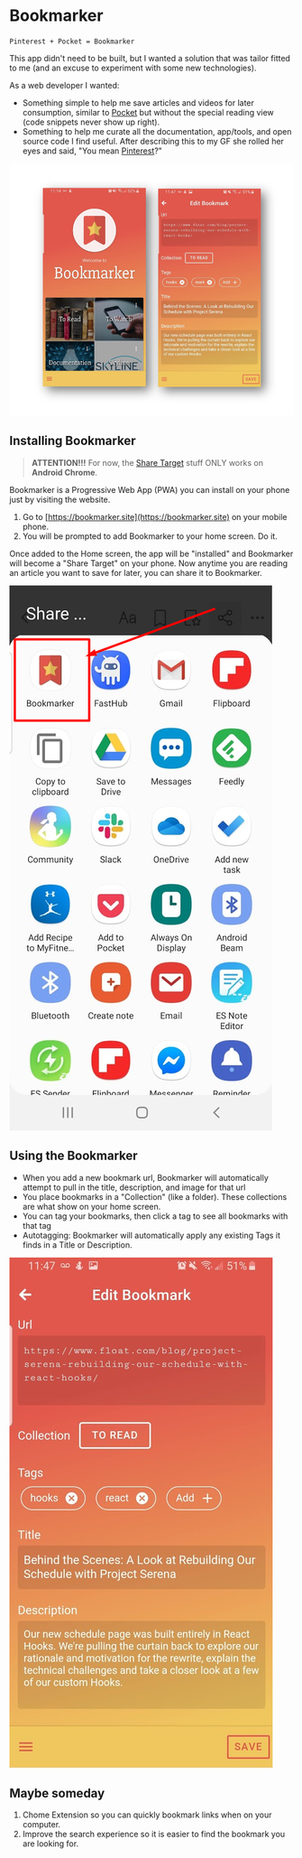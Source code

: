# Bookmarker

`Pinterest + Pocket = Bookmarker`

This app didn't need to be built, but I wanted a solution that was tailor fitted to me (and an excuse to experiment with some new technologies).

As a web developer I wanted:

- Something simple to help me save articles and videos for later consumption, similar to [Pocket](https://app.getpocket.com/) but without the special reading view (code snippets never show up right).
- Something to help me curate all the documentation, app/tools, and open source code I find useful. After describing this to my GF she rolled her eyes and said, "You mean [Pinterest](https://www.pinterest.com/)?"

![Bookmarker](/docs/double.png)

## Installing Bookmarker

> **ATTENTION!!!** For now, the [Share Target](https://web.dev/web-share-target/) stuff ONLY works on **Android Chrome**.

Bookmarker is a Progressive Web App (PWA) you can install on your phone just by visiting the website.

1. Go to [https://bookmarker.site](https://bookmarker.site) on your mobile phone.
2. You will be prompted to add Bookmarker to your home screen. Do it.

Once added to the Home screen, the app will be "installed" and Bookmarker will become a "Share Target" on your phone. Now anytime you are reading an article you want to save for later, you can share it to Bookmarker.

![Share Target](/docs/sharetarget.png)

## Using the Bookmarker

- When you add a new bookmark url, Bookmarker will automatically attempt to pull in the title, description, and image for that url
- You place bookmarks in a "Collection" (like a folder). These collections are what show on your home screen.
- You can tag your bookmarks, then click a tag to see all bookmarks with that tag
- Autotagging: Bookmarker will automatically apply any existing Tags it finds in a Title or Description.

![Bookmark Form](docs/save.png)

## Maybe someday

1. Chome Extension so you can quickly bookmark links when on your computer.
2. Improve the search experience so it is easier to find the bookmark you are looking for.
